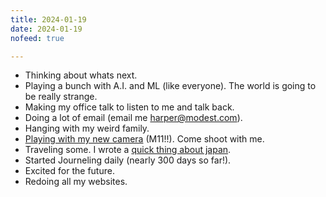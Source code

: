 ```yaml
---
title: 2024-01-19
date: 2024-01-19
nofeed: true

---
```


* Thinking about whats next.
* Playing a bunch with A.I. and ML (like everyone). The world is going to be really strange.
* Making my office talk to listen to me and talk back.
* Doing a lot of email (email me [harper@modest.com](mailto:harper@modest.com)).
* Hanging with my weird family.
* [Playing with my new camera](https://photos.lol) (M11!!). Come shoot with me.
* Traveling some. I wrote a [quick thing about japan](https://japan.harperreed.com).
* Started Journeling daily (nearly 300 days so far!).
* Excited for the future.
* Redoing all my websites.
